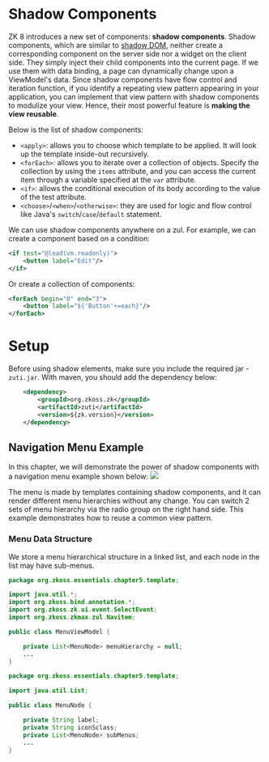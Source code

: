 # Shadow Components

ZK 8 introduces a new set of components: **shadow components**. Shadow components, which are similar to [shadow DOM](http://w3c.github.io/webcomponents/spec/shadow/), neither create a corresponding component on the server side nor a widget on the client side. They simply inject their child components into the current page. If we use them with data binding, a page can dynamically change upon a ViewModel's data. Since shadow components have flow control and iteration function, if you identify a repeating view pattern appearing in your application, you can implement that view pattern with shadow components to modulize your view. Hence, their most powerful feature is **making the view reusable**.

Below is the list of shadow components:

* `<apply>`: allows you to choose which template to be applied. It will look up the template inside-out recursively.
* `<forEach>`: allows you to iterate over a collection of objects. Specify the collection by using the `items` attribute, and you can access the current item through a variable specified at the `var` attribute.
* `<if>`: allows the conditional execution of its body according to the value of the test attribute.
* `<choose>`/`<when>`/`<otherwise>`: they are used for logic and flow control like Java's `switch`/`case`/`default` statement.


We can use shadow components anywhere on a zul. For example, we can create a component based on a condition:
```xml
<if test="@load(vm.readonly)">
    <button label="Edit"/>
</if>
```

Or create a collection of components:
```xml
<forEach begin="0" end="3">
	<button label="${'Button'+=each}"/>
</forEach>
```

# Setup
Before using shadow elements, make sure you include the required jar - `zuti.jar`. With maven, you should add the dependency below:
```xml
    <dependency>
        <groupId>org.zkoss.zk</groupId>
        <artifactId>zuti</artifactId>
        <version>${zk.version}</version>
    </dependency>
 ```
 

## Navigation Menu Example
In this chapter, we will demonstrate the power of shadow components with a navigation menu example shown below:
![](images//zk_essentials/images/ze-ch7-menu.png)

The menu is made by templates containing shadow components, and it can render different menu hierarchies without any change. You can switch 2 sets of menu hierarchy via the radio group on the right hand side. This example demonstrates how to reuse a common view pattern.

### Menu Data Structure
We store a menu hierarchical structure in a linked list, and each node in the list may have sub-menus.

```java
package org.zkoss.essentials.chapter5.template;

import java.util.*;
import org.zkoss.bind.annotation.*;
import org.zkoss.zk.ui.event.SelectEvent;
import org.zkoss.zkmax.zul.Navitem;

public class MenuViewModel {

    private List<MenuNode> menuHierarchy = null;
    ...
}
```


```java
package org.zkoss.essentials.chapter5.template;

import java.util.List;

public class MenuNode {

    private String label;
    private String iconSclass;
    private List<MenuNode> subMenus;
    ...
}
```



